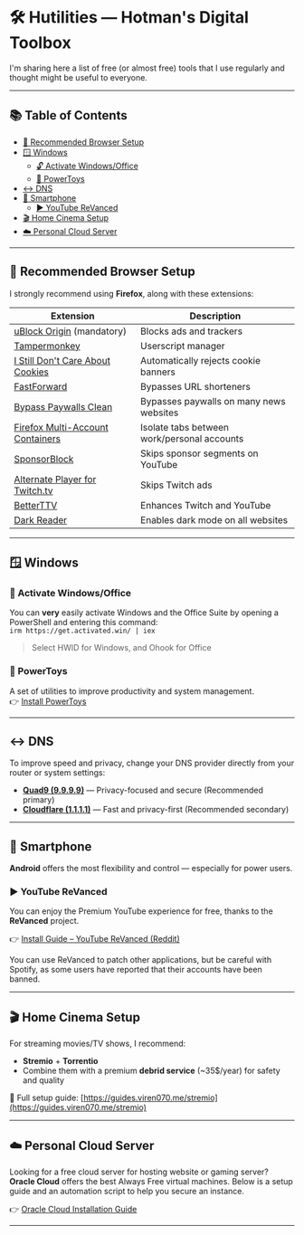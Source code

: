 # 🛠️ Hutilities — Hotman's Digital Toolbox

I'm sharing here a list of free (or almost free) tools that I use regularly and thought might be useful to everyone.

---

## 📚 Table of Contents

- [🔧 Recommended Browser Setup](#-recommended-browser-setup)
- [🪟 Windows](#-windows)
  - [🔓 Activate Windows/Office](#-activate-windows/office)
  - [🧩 PowerToys](#-powertoys)
- [↔️ DNS](#️-dns)
- [📱 Smartphone](#-smartphone)
  - [▶️ YouTube ReVanced](#%EF%B8%8F-youtube-revanced)
- [🎬 Home Cinema Setup](#-home-cinema-setup)
- [☁️ Personal Cloud Server](#️-personal-cloud-server)

---

## 🔧 Recommended Browser Setup

I strongly recommend using **Firefox**, along with these extensions:

| Extension | Description |
|----------|-------------|
| [uBlock Origin](https://addons.mozilla.org/firefox/addon/ublock-origin/) (mandatory) | Blocks ads and trackers |
| [Tampermonkey](https://addons.mozilla.org/firefox/addon/tampermonkey/) | Userscript manager |
| [I Still Don't Care About Cookies](https://addons.mozilla.org/firefox/addon/istilldontcareaboutcookies/) | Automatically rejects cookie banners |
| [FastForward](https://addons.mozilla.org/firefox/addon/fastforwardteam/) | Bypasses URL shorteners |
| [Bypass Paywalls Clean](https://gitflic.ru/project/magnolia1234/bypass-paywalls-firefox-clean) | Bypasses paywalls on many news websites |
| [Firefox Multi-Account Containers](https://addons.mozilla.org/firefox/addon/multi-account-containers/) | Isolate tabs between work/personal accounts |
| [SponsorBlock](https://addons.mozilla.org/firefox/addon/sponsorblock/) | Skips sponsor segments on YouTube |
| [Alternate Player for Twitch.tv](https://addons.mozilla.org/firefox/addon/twitch_5/) | Skips Twitch ads |
| [BetterTTV](https://addons.mozilla.org/firefox/addon/betterttv/) | Enhances Twitch and YouTube |
| [Dark Reader](https://addons.mozilla.org/firefox/addon/darkreader/) | Enables dark mode on all websites |

---

## 🪟 Windows

### 🔑 Activate Windows/Office  
  You can **very** easily activate Windows and the Office Suite by opening a PowerShell and entering this command:  
  `irm https://get.activated.win/ | iex`
  > Select HWID for Windows, and Ohook for Office

### 🧩 PowerToys  
  A set of utilities to improve productivity and system management.  
  👉 [Install PowerToys](https://learn.microsoft.com/en-us/windows/powertoys/install)

---

## ↔️ DNS

To improve speed and privacy, change your DNS provider directly from your router or system settings:

- [**Quad9 (9.9.9.9)**](https://quad9.net/service/service-addresses-and-features/) — Privacy-focused and secure (Recommended primary)
- [**Cloudflare (1.1.1.1)**](https://developers.cloudflare.com/1.1.1.1/ip-addresses/) — Fast and privacy-first (Recommended secondary)

---

## 📱 Smartphone

**Android** offers the most flexibility and control — especially for power users.

### ▶️ YouTube ReVanced

You can enjoy the Premium YouTube experience for free, thanks to the **ReVanced** project.

👉 [Install Guide – YouTube ReVanced (Reddit)](https://www.reddit.com/r/revancedapp/comments/159zbb6/guide_youtube_revanced/)

You can use ReVanced to patch other applications, but be careful with Spotify, as some users have reported that their accounts have been banned.

---

## 🎬 Home Cinema Setup

For streaming movies/TV shows, I recommend:

- **Stremio** + **Torrentio**  
- Combine them with a premium **debrid service** (~35$/year) for safety and quality

📖 Full setup guide: [https://guides.viren070.me/stremio](https://guides.viren070.me/stremio)

---

## ☁️ Personal Cloud Server

Looking for a free cloud server for hosting website or gaming server? **Oracle Cloud** offers the best Always Free virtual machines. Below is a setup guide and an automation script to help you secure an instance.

👉 [Oracle Cloud Installation Guide](./Oracle%20Cloud/installation-guide.md)

---
